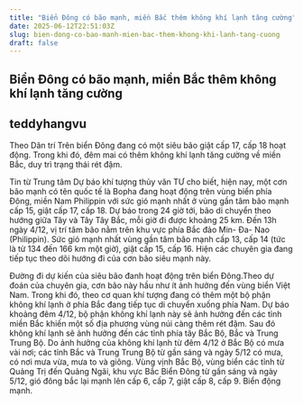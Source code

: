```yaml
---
title: "Biển Đông có bão mạnh, miền Bắc thêm không khí lạnh tăng cường"
date: 2025-06-12T22:51:03Z
slug: bien-dong-co-bao-manh-mien-bac-them-khong-khi-lanh-tang-cuong
draft: false
---
```


## Biển Đông có bão mạnh, miền Bắc thêm không khí lạnh tăng cường

## teddyhangvu

Theo Dân trí
Trên biển Đông đang có một siêu bão giật cấp 17, cấp 18 hoạt động. Trong khi đó, đêm mai có thêm không khí lạnh tăng cường về miền Bắc, duy trì trạng thái rét đậm.

Tin từ Trung tâm Dự báo khí tượng thủy văn TƯ cho biết, hiện nay, một cơn bão mạnh có tên quốc tế là Bopha đang hoạt động trên vùng biển phía Đông, miền Nam Philippin với sức gió mạnh nhất ở vùng gần tâm bão mạnh cấp 15, giật cấp 17, cấp 18.
Dự báo trong 24 giờ tới, bão di chuyển theo hướng giữa Tây và Tây Tây Bắc, mỗi giờ đi được khoảng 25 km. Đến 13h ngày 4/12, vị trí tâm bão nằm trên khu vực phía Bắc đảo Min- Đa- Nao (Philippin). Sức gió mạnh nhất vùng gần tâm bão mạnh cấp 13, cấp 14 (tức là từ 134 đến 166 km một giờ), giật cấp 15, cấp 16. Hiện các chuyên gia đang tiếp tục theo dõi hướng đi của cơn bão siêu mạnh này.

Đường đi dự kiến của siêu bão đanh hoạt động trên biển Đông.​Theo dự đoán của chuyên gia, cơn bão này hầu như ít ảnh hưởng đến vùng biển Việt Nam. Trong khi đó, theo cơ quan khí tượng đang có thêm một bộ phận không khí lạnh ở phía Bắc đang tiếp tục di chuyển xuống phía Nam. Dự báo khoảng đêm 4/12, bộ phận không khí lạnh này sẽ ảnh hưởng đến các tỉnh miền Bắc khiến một số địa phương vùng núi càng thêm rét đậm. Sau đó không khí lạnh sẽ ảnh hưởng đến các tỉnh phía tây Bắc Bộ, Bắc và Trung Trung Bộ.
Do ảnh hưởng của không khí lạnh từ đêm 4/12 ở Bắc Bộ có mưa vài nơi; các tỉnh Bắc và Trung Trung Bộ từ gần sáng và ngày 5/12 có mưa, có nơi mưa vừa, mưa to và giông. Vùng vịnh Bắc Bộ, vùng biển các tỉnh từ Quảng Trị đến Quảng Ngãi, khu vực Bắc Biển Đông từ gần sáng và ngày 5/12, gió đông bắc lại mạnh lên cấp 6, cấp 7, giật cấp 8, cấp 9. Biển động mạnh.